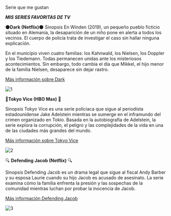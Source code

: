 
 Serie que me gustan


 ***MIS SERIES FAVORITAS DE TV***


  🌑**Dark (Netflix)**🌑
 Sinopsis
 En Winden (2019), un pequeño pueblo ficticio situado en Alemania, la desaparición de un niño pone en alerta a todos los vecinos. El cuerpo de policía trata de investigar el caso sin hallar ninguna explicación.

En el municipio viven cuatro familias: los Kahnwald, los Nielsen, los Doppler y los Tiedemann. Todas permanecen unidas ante los misteriosos acontecimientos. Sin embargo, todo cambia el día que Mikkel, el hijo menor de la familia Nielsen, desaparece sin dejar rastro.

[Más información sobre Dark]((https://es.wikipedia.org/wiki/Dark_(serie_de_televisión)))

![1](https://cdn.culturagenial.com/es/imagenes/dark-logo-cke.jpg)


🗼**Tokyo Vice (HBO Max)** 🗼

Sinopsis
Tokyo Vice es una serie policiaca que sigue al periodista estadounidense Jake Adelstein mientras se sumerge en el inframundo del crimen organizado en Tokio. Basada en la autobiografía de Adelstein, la serie explora la corrupción, el peligro y las complejidades de la vida en una de las ciudades más grandes del mundo.

[Más información sobre Tokyo Vice](https://de.wikipedia.org/wiki/Tokyo_Vice)

![2](https://wallpapercave.com/wp/wp13705798.jpg)




🔍 **Defending Jacob (Netflix)** 🔍

Sinopsis
Defending Jacob es un drama legal que sigue al fiscal Andy Barber y su esposa Laurie cuando su hijo Jacob es acusado de asesinato. La serie examina cómo la familia enfrenta la presión y las sospechas de la comunidad mientras luchan por probar la inocencia de Jacob.

[Más información Defending Jacob](https://es.wikipedia.org/wiki/Defending_Jacob)

![3](https://wallpapersden.com/chris-evans-defending-jacob-wallpaper/)

    




